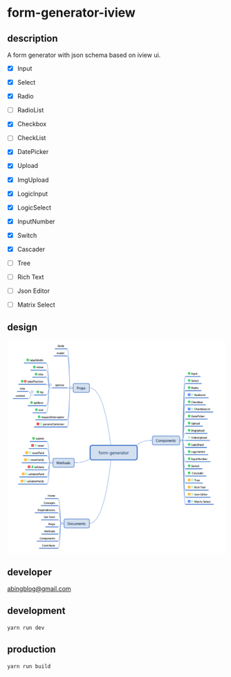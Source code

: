 # form-generator-iview

## description

A form generator with json schema based on iview ui.

- [x] Input
- [x] Select
- [x] Radio
 - [ ] RadioList
- [x] Checkbox
 - [ ] CheckList
- [x] DatePicker
- [x] Upload
 - [x] ImgUpload
- [x] LogicInput
- [x] LogicSelect
- [x] InputNumber
- [x] Switch
- [x] Cascader
- [ ] Tree
- [ ] Rich Text
- [ ] Json Editor
- [ ] Matrix Select


## design

![project mind mapping](./project-mind-mapping.png)

## developer

abingblog@gmail.com

## development

`yarn run dev`

## production

`yarn run build`
